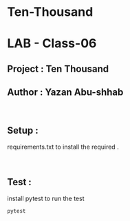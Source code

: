 # Ten-Thousand
# LAB - Class-06
## Project : Ten Thousand
## Author : Yazan Abu-shhab

<br>

## Setup :
requirements.txt to install the required .

<br>

## Test : 
install pytest to run the test
 ```
 pytest
 ```